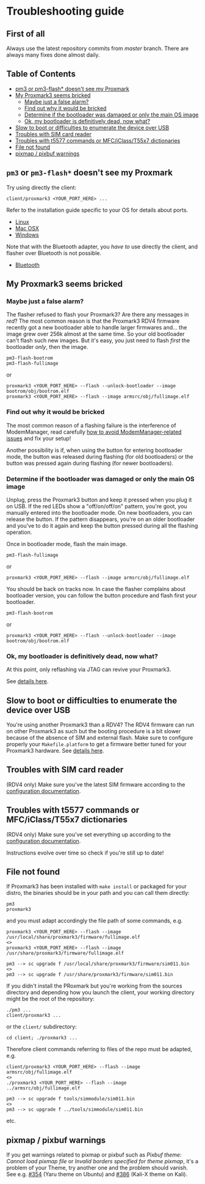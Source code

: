 # Troubleshooting guide

## First of all

Always use the latest repository commits from *master* branch. There are always many fixes done almost daily.

## Table of Contents

  * [pm3 or pm3-flash* doesn't see my Proxmark](#pm3-or-pm3-flash-doesnt-see-my-proxmark)
  * [My Proxmark3 seems bricked](#my-proxmark3-seems-bricked)
     * [Maybe just a false alarm?](#maybe-just-a-false-alarm)
     * [Find out why it would be bricked](#find-out-why-it-would-be-bricked)
     * [Determine if the bootloader was damaged or only the main OS image](#determine-if-the-bootloader-was-damaged-or-only-the-main-os-image)
     * [Ok, my bootloader is definitively dead, now what?](#ok-my-bootloader-is-definitively-dead-now-what)
  * [Slow to boot or difficulties to enumerate the device over USB](#slow-to-boot-or-difficulties-to-enumerate-the-device-over-usb)
  * [Troubles with SIM card reader](#troubles-with-sim-card-reader)
  * [Troubles with t5577 commands or MFC/iClass/T55x7 dictionaries](#troubles-with-t5577-commands-or-mfciclasst55x7-dictionaries)
  * [File not found](#file-not-found)
  * [pixmap / pixbuf warnings](#pixmap--pixbuf-warnings)

## `pm3` or `pm3-flash*` doesn't see my Proxmark

Try using directly the client:

```
client/proxmark3 <YOUR_PORT_HERE> ...
```

Refer to the installation guide specific to your OS for details about ports.

* [Linux](/doc/md/Installation_Instructions/Linux-Installation-Instructions.md)
* [Mac OSX](/doc/md/Installation_Instructions/Mac-OS-X-Homebrew-Installation-Instructions.md)
* [Windows](/doc/md/Installation_Instructions/Windows-Installation-Instructions.md)

Note that with the Bluetooth adapter, you *have to* use directly the client, and flasher over Bluetooth is not possible.

* [Bluetooth](/doc/bt_manual_v10.md)

## My Proxmark3 seems bricked

### Maybe just a false alarm?

The flasher refused to flash your Proxmark3? Are there any messages in *red*? The most common reason is that the Proxmark3 RDV4 firmware recently got a new bootloader able to handle larger firmwares and... the image grew over 256k almost at the same time. So your old bootloader can't flash such new images. But it's easy, you just need to flash *first* the bootloader *only*, then the image.

```
pm3-flash-bootrom
pm3-flash-fullimage
```
or
```
proxmark3 <YOUR_PORT_HERE> --flash --unlock-bootloader --image bootrom/obj/bootrom.elf
proxmark3 <YOUR_PORT_HERE> --flash --image armsrc/obj/fullimage.elf
```

### Find out why it would be bricked

The most common reason of a flashing failure is the interference of ModemManager, read carefully [how to avoid ModemManager-related issues](/doc/md/Installation_Instructions/ModemManager-Must-Be-Discarded.md) and fix your setup!

Another possibility is if, when using the button for entering bootloader mode, the button was released during flashing (for old bootloaders) or the button was pressed again during flashing (for newer bootloaders).

### Determine if the bootloader was damaged or only the main OS image

Unplug, press the Proxmark3 button and keep it pressed when you plug it on USB. If the red LEDs show a "off/on/off/on" pattern, you're goot, you manually entered into the bootloader mode.
On new bootloaders, you can release the button. If the pattern disappears, you're on an older bootloader and you've to do it again and keep the button pressed during all the flashing operation. 

Once in bootloader mode, flash the main image.

```
pm3-flash-fullimage
```
or
```
proxmark3 <YOUR_PORT_HERE> --flash --image armsrc/obj/fullimage.elf
```

You should be back on tracks now. In case the flasher complains about bootloader version, you can follow the button procedure and flash first your bootloader.

```
pm3-flash-bootrom
```
or
```
proxmark3 <YOUR_PORT_HERE> --flash --unlock-bootloader --image bootrom/obj/bootrom.elf
```

### Ok, my bootloader is definitively dead, now what?

At this point, only reflashing via JTAG can revive your Proxmark3.

See [details here](/doc/jtag_notes.md).

## Slow to boot or difficulties to enumerate the device over USB

You're using another Proxmark3 than a RDV4?
The RDV4 firmware can run on other Proxmark3 as such but the booting procedure is a bit slower because of the absence of SIM and external flash.
Make sure to configure properly your `Makefile.platform` to get a firmware better tuned for your Proxmark3 hardware.
See [details here](/doc/md/Use_of_Proxmark/4_Advanced-compilation-parameters.md).

## Troubles with SIM card reader

(RDV4 only) Make sure you've the latest SIM firmware according to the [configuration documentation](/doc/md/Use_of_Proxmark/2_Configuration-and-Verification.md#verify-sim-module-firmware-version).

## Troubles with t5577 commands or MFC/iClass/T55x7 dictionaries

(RDV4 only) Make sure you've set everything up according to the [configuration documentation](/doc/md/Use_of_Proxmark/2_Configuration-and-Verification.md#first-things-on-your-rdv40).

Instructions evolve over time so check if you're still up to date!

## File not found

If Proxmark3 has been installed with `make install` or packaged for your distro, the binaries should be in your path and you can call them directly:

```
pm3
proxmark3
```

and you must adapt accordingly the file path of some commands, e.g.

```
proxmark3 <YOUR_PORT_HERE> --flash --image /usr/local/share/proxmark3/firmware/fullimage.elf
<>
proxmark3 <YOUR_PORT_HERE> --flash --image /usr/share/proxmark3/firmware/fullimage.elf

pm3 --> sc upgrade f /usr/local/share/proxmark3/firmware/sim011.bin
<>
pm3 --> sc upgrade f /usr/share/proxmark3/firmware/sim011.bin
```

If you didn't install the PRoxmark but you're working from the sources directory and depending how you launch the client, your working directory might be the root of the repository:

```
./pm3 ...
client/proxmark3 ...
```

or the `client/` subdirectory:

```
cd client; ./proxmark3 ...
```

Therefore client commands referring to files of the repo must be adapted, e.g.

```
client/proxmark3 <YOUR_PORT_HERE> --flash --image armsrc/obj/fullimage.elf
<>
./proxmark3 <YOUR_PORT_HERE> --flash --image ../armsrc/obj/fullimage.elf

pm3 --> sc upgrade f tools/simmodule/sim011.bin
<>
pm3 --> sc upgrade f ../tools/simmodule/sim011.bin
```

etc.

## pixmap / pixbuf warnings

If you get warnings related to pixmap or pixbuf such as *Pixbuf theme: Cannot load pixmap file* or *Invalid borders specified for theme pixmap*, it's a problem of your Theme, try another one and the problem should vanish. See e.g. [#354](https://github.com/RfidResearchGroup/proxmark3/issues/354) (Yaru theme on Ubuntu) and [#386](https://github.com/RfidResearchGroup/proxmark3/issues/386) (Kali-X theme on Kali).
